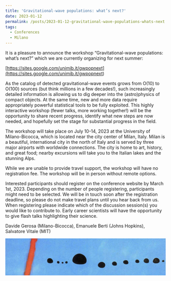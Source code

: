 ```yaml
---
title: 'Gravitational-wave populations: what’s next?'
date: 2023-01-12
permalink: /posts/2023-01-12-gravitational-wave-populations-whats-next
tags:
  - Conferences
  - Milano
---
```


It is a pleasure to announce the workshop “Gravitational-wave populations: what’s next?” which we are currently organizing for next summer:

[https://sites.google.com/unimib.it/gwpopnext](<https://sites.google.com/unimib.it/gwpopnext>)

As the catalog of detected gravitational-wave events grows from O(10) to O(100) sources (but think millions in a few decades!), such increasingly detailed information is allowing us to dig deeper into the (astro)physics of compact objects. At the same time, new and more data require appropriately powerful statistical tools to be fully exploited. This highly interactive workshop (fewer talks, more working together!) will be the opportunity to share recent progress, identify what new steps are now needed, and hopefully set the stage for substantial progress in the field.

The workshop will take place on July 10-14, 2023 at the University of Milano-Bicocca, which is located near the city center of Milan, Italy. Milan is a beautiful, international city in the north of Italy and is served by three major airports with worldwide connections. The city is home to art, history, and great food; nearby excursions will take you to the Italian lakes and the stunning Alps.

While we are unable to provide travel support, the workshop will have no registration fee. The workshop will be in person without remote options.

Interested participants should register on the conference website by March 1st, 2023. Depending on the number of people registering, participants might need to be selected. We will be in touch soon after the registration deadline, so please do not make travel plans until you hear back from us. When registering please indicate which of the discussion session(s) you would like to contribute to. Early career scientists will have the opportunity to give flash talks highlighting their science.

Davide Gerosa (Milano-Bicocca), Emanuele Berti (Johns Hopkins), Salvatore Vitale (MIT)

<p style="text-align: center;">
  <img src="/images/gwpopnext_conference_banner.jpg" alt="gwpopnext conference banner" style="max-width: 100%; height: auto;" />
</p>

